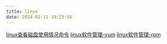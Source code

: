 ```yaml
---
title: linux
date: 2024-02-11 19:23:54
---
```


[linux查看磁盘使用情况命令](/linux/linux-command-1.html)
[linux软件管理-yum](/linux/linux-command-2.html)
[linux软件管理-rpm](/linux/linux-command-3.html)
